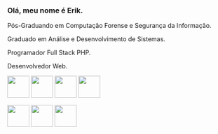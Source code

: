 ### Olá, meu nome é Erik.

Pós-Graduando em Computação Forense e Segurança da Informação.

Graduado em Análise e Desenvolvimento de Sistemas.

Programador Full Stack PHP.

Desenvolvedor Web.

<img width="50" heigt="50" src="https://cdn.jsdelivr.net/gh/devicons/devicon/icons/html5/html5-original-wordmark.svg" /> <img width="50" heigt="50" src="https://cdn.jsdelivr.net/gh/devicons/devicon/icons/css3/css3-original-wordmark.svg" />
<img width="50" heigt="50" src="https://cdn.jsdelivr.net/gh/devicons/devicon/icons/bootstrap/bootstrap-original-wordmark.svg" /> 
<img width="50" heigt="50" src="https://cdn.jsdelivr.net/gh/devicons/devicon/icons/wordpress/wordpress-plain-wordmark.svg" />

<img width="50" heigt="50" src="https://cdn.jsdelivr.net/gh/devicons/devicon/icons/php/php-original.svg" /> <img width="50" heigt="50" src="https://cdn.jsdelivr.net/gh/devicons/devicon/icons/mysql/mysql-original-wordmark.svg" /> 
<img width="50" heigt="50" src="https://cdn.jsdelivr.net/gh/devicons/devicon/icons/laravel/laravel-plain-wordmark.svg" />
          

          
          

<!--
**erikmachadopro/erikmachadopro** is a ✨ _special_ ✨ repository because its `README.md` (this file) appears on your GitHub profile.

Here are some ideas to get you started:

- 🔭 I’m currently working on ...
- 🌱 I’m currently learning ...
- 👯 I’m looking to collaborate on ...
- 🤔 I’m looking for help with ...
- 💬 Ask me about ...
- 📫 How to reach me: ...
- 😄 Pronouns: ...
- ⚡ Fun fact: ...
-->
